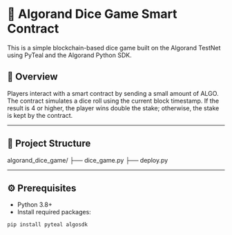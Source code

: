 # 🎲 Algorand Dice Game Smart Contract

This is a simple blockchain-based dice game built on the Algorand TestNet using PyTeal and the Algorand Python SDK.

## 📌 Overview

Players interact with a smart contract by sending a small amount of ALGO. The contract simulates a dice roll using the current block timestamp. If the result is 4 or higher, the player wins double the stake; otherwise, the stake is kept by the contract.

---

## 📁 Project Structure

algorand_dice_game/
├── dice_game.py
├── deploy.py 

---

## ⚙️ Prerequisites

- Python 3.8+
- Install required packages:

```bash
pip install pyteal algosdk
